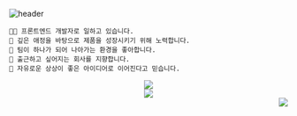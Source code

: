 ![header](https://capsule-render.vercel.app/api?type=venom&height=300&color=gradient&text=sjoleee&desc=FrontEnd%20Developer&section=header&reversal=false&textBg=false&fontColor=000000&fontSize=100&fontAlign=65&animation=twinkling&descAlignY=64&descAlign=72)


```
🧑‍💻 프론트엔드 개발자로 일하고 있습니다.
🎁 깊은 애정을 바탕으로 제품을 성장시키기 위해 노력합니다.
👥 팀이 하나가 되어 나아가는 환경을 좋아합니다.
👣 출근하고 싶어지는 회사를 지향합니다.
💭 자유로운 상상이 좋은 아이디어로 이어진다고 믿습니다.
```

<div align="center">
<a href="https://blog.sjoleee.info" target="_blank"><img src="https://img.shields.io/badge/click!-blog?style=social&logo=readme&logoColor=0ABF53&label=블로그 | BLOG" /></a>
</div>

<div align="center">
<a href="https://www.sjoleee.info" target="_blank"><img src="https://img.shields.io/badge/click!-resume?style=social&logo=readme&logoColor=2C5BB4&label=이력서 | RESUME" /></a>
</div>


<div align="right">
<img src="https://hits.sh/github.com/sjoleee.svg?label=%F0%9F%90%B6&color=0cc9fd&labelColor=daf6ff" />
</div>
